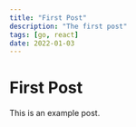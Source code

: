 ```yaml
---
title: "First Post"
description: "The first post"
tags: [go, react]
date: 2022-01-03
---
```

# First Post

This is an example post.
